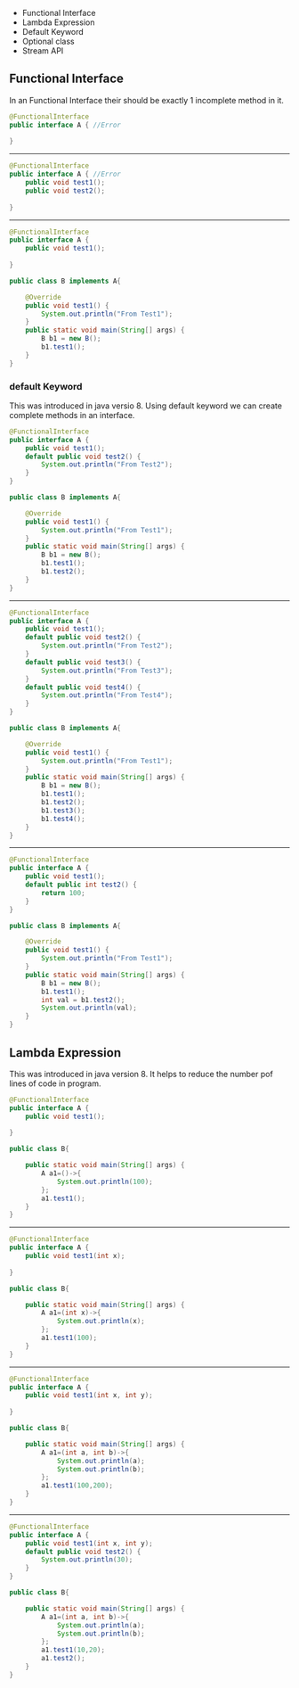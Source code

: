 * Functional Interface
* Lambda Expression
* Default Keyword
* Optional class 
* Stream API

## Functional Interface ##
In an Functional Interface their should be exactly 1 incomplete method in it.

```java
@FunctionalInterface
public interface A { //Error
	
}
```
---
```java
@FunctionalInterface
public interface A { //Error
	public void test1();
	public void test2();
	
}
```
---
```java
@FunctionalInterface
public interface A { 
	public void test1();
	
}
```

```java
public class B implements A{

	@Override
	public void test1() {
		System.out.println("From Test1");
	}
	public static void main(String[] args) {
		B b1 = new B();
		b1.test1();
	}
}
```

### default Keyword ###
This was introduced in java versio 8. Using default keyword we can create complete methods in an interface.

```java
@FunctionalInterface
public interface A { 
	public void test1();
	default public void test2() {
		System.out.println("From Test2");
	}
}
```

```java
public class B implements A{

	@Override
	public void test1() {
		System.out.println("From Test1");
	}
	public static void main(String[] args) {
		B b1 = new B();
		b1.test1();
		b1.test2();
	}
}
```

---

```java
@FunctionalInterface
public interface A { 
	public void test1();
	default public void test2() {
		System.out.println("From Test2");
	}
	default public void test3() {
		System.out.println("From Test3");
	}
	default public void test4() {
		System.out.println("From Test4");
	}
}
```

```java
public class B implements A{

	@Override
	public void test1() {
		System.out.println("From Test1");
	}
	public static void main(String[] args) {
		B b1 = new B();
		b1.test1();
		b1.test2();
		b1.test3();
		b1.test4();
	}
}
```
----
```java
@FunctionalInterface
public interface A { 
	public void test1();
	default public int test2() {
		return 100;
	}
}
```

```java
public class B implements A{

	@Override
	public void test1() {
		System.out.println("From Test1");
	}
	public static void main(String[] args) {
		B b1 = new B();
		b1.test1();
		int val = b1.test2();
		System.out.println(val);
	}
}
```

## Lambda Expression ##

This was introduced in java version 8. It helps to reduce the number pof lines of code in program.

```java
@FunctionalInterface
public interface A { 
	public void test1();
	
}
```

```java
public class B{

	public static void main(String[] args) {
		A a1=()->{
			System.out.println(100);
		};
		a1.test1();
	}
}
```

-----
```java
@FunctionalInterface
public interface A { 
	public void test1(int x);
	
}
```

```java
public class B{

	public static void main(String[] args) {
		A a1=(int x)->{
			System.out.println(x);
		};
		a1.test1(100);
	}
}
```
-----
```java
@FunctionalInterface
public interface A { 
	public void test1(int x, int y);
	
}
```

```java
public class B{

	public static void main(String[] args) {
		A a1=(int a, int b)->{
			System.out.println(a);
			System.out.println(b);
		};
		a1.test1(100,200);
	}
}
```
-----
```java
@FunctionalInterface
public interface A { 
	public void test1(int x, int y);
	default public void test2() {
		System.out.println(30);
	}
}
```

```java
public class B{

	public static void main(String[] args) {
		A a1=(int a, int b)->{
			System.out.println(a);
			System.out.println(b);
		};
		a1.test1(10,20);
		a1.test2();
	}
}
```
